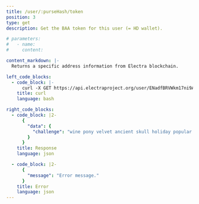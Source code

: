 ```yaml
---
title: /user/:purseHash/token
position: 3
type: get
description: Get the BAA token for this user (= HD wallet).

# parameters:
#   - name:
#     content:

content_markdown: |-
  Returns a specific address information from Electra blockchain.

left_code_blocks:
  - code_block: |-
      curl -X GET https://api.electraproject.org/user/ENadfBRVWkm17ni9AKmmAEvhUG54qJjB8J/token
    title: curl
    language: bash

right_code_blocks:
  - code_block: |2-
      {
        "data": {
          "challenge": "wine pony velvet ancient skull holiday popular spoon tobacco gravity weird universe file chat picnic joke plate law measure code swim silver teach area","purseHash":"ENadfBRVWkm17ni9AKmmAEvhUG54qJjB8J","createdAt":"2018-06-22T09:37:13.204Z","updatedAt":"2018-06-22T09:37:13.204Z"
        }
      }
    title: Response
    language: json

  - code_block: |2-
      {
        "message": "Error message."
      }
    title: Error
    language: json
---
```

